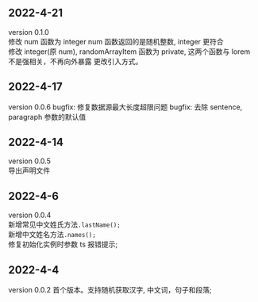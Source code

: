 ## 2022-4-21

version 0.1.0  
修改 num 函数为 integer num 函数返回的是随机整数, integer 更符合  
修改 integer(原 num), randomArrayItem 函数为 private, 这两个函数与 lorem 不是强相关，不再向外暴露
更改引入方式。

## 2022-4-17

version 0.0.6
bugfix: 修复数据源最大长度超限问题
bugfix: 去除 sentence, paragraph 参数的默认值

## 2022-4-14

version 0.0.5  
导出声明文件

## 2022-4-6

version 0.0.4  
新增常见中文姓氏方法`.lastName();`  
新增中文姓名方法`.names();`  
修复初始化实例时参数 ts 报错提示;

## 2022-4-4

version 0.0.2
首个版本。支持随机获取汉字, 中文词，句子和段落;
